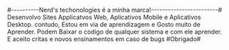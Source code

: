 #----------Nerd's techonologies é a minha marca!------------------------#     
Desenvolvo Sites Applicatvos Web, Aplicativos Mobile e Aplicativos Desktop.
contudo, Estou em via de aprendizagem e  Gosto muito de Aprender. Podem Baixar o codigo de qualquer sistema 
e com ele aprender. E aceito critas e novos ensinamentos em caso de bugs
#Obrigado#
